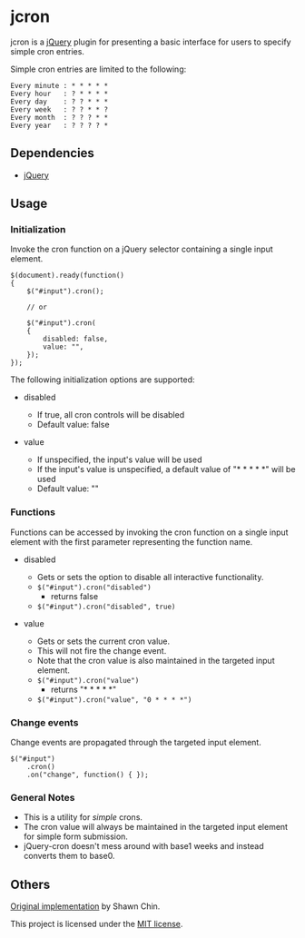 # jcron

jcron is a [jQuery] plugin for presenting a basic interface for users to specify simple cron entries.

Simple cron entries are limited to the following:
```
Every minute : * * * * *
Every hour   : ? * * * *
Every day    : ? ? * * *
Every week   : ? ? * * ?
Every month  : ? ? ? * *
Every year   : ? ? ? ? *
```

## Dependencies

* [jQuery]

## Usage

### Initialization

Invoke the cron function on a jQuery selector containing a single input element.

```
$(document).ready(function()
{
    $("#input").cron();

    // or

    $("#input").cron(
    {
        disabled: false,
        value: "",
    });
});
```

The following initialization options are supported:

* disabled
  * If true, all cron controls will be disabled
  * Default value: false

* value
  * If unspecified, the input's value will be used
  * If the input's value is unspecified, a default value of "* * * * *" will be used
  * Default value: ""

### Functions

Functions can be accessed by invoking the cron function on a single input element with the first parameter representing the function name.

* disabled
  * Gets or sets the option to disable all interactive functionality.
  * `$("#input").cron("disabled")`
    * returns false
  * `$("#input").cron("disabled", true)`

* value
  * Gets or sets the current cron value.
  * This will not fire the change event.
  * Note that the cron value is also maintained in the targeted input element.
  * `$("#input").cron("value")`
    * returns "* * * * *"
  * `$("#input").cron("value", "0 * * * *")`

### Change events

Change events are propagated through the targeted input element.

```
$("#input")
    .cron()
    .on("change", function() { });
```

### General Notes

* This is a utility for *simple* crons.
* The cron value will always be maintained in the targeted input element for simple form submission.
* jQuery-cron doesn't mess around with base1 weeks and instead converts them to base0.

## Others

[Original implementation] by Shawn Chin.

This project is licensed under the [MIT license].

[jQuery]: http://jquery.com "jQuery"
[Original implementation]: http://shawnchin.github.com/jquery-cron "Original implementation"
[MIT License]: http://www.opensource.org/licenses/mit-license.php "MIT License"
